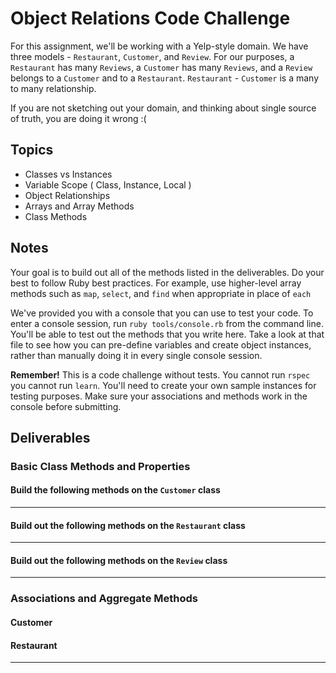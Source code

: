 # Object Relations Code Challenge

For this assignment, we'll be working with a Yelp-style domain. We have three models - `Restaurant`, `Customer`, and `Review`.
For our purposes, a `Restaurant` has many `Reviews`, a `Customer` has many `Reviews`, and a `Review` belongs to a `Customer` and to a `Restaurant`.
`Restaurant` - `Customer` is a many to many relationship.

If you are not sketching out your domain, and thinking about single source of truth,
you are doing it wrong :(

## Topics

- Classes vs Instances
- Variable Scope ( Class, Instance, Local )
- Object Relationships
- Arrays and Array Methods
- Class Methods

## Notes

Your goal is to build out all of the methods listed in the deliverables. Do your best to follow Ruby best practices. For example, use higher-level array methods such as `map`, `select`, and `find` when appropriate in place of `each`

We've provided you with a console that you can use to test your code. To enter a console session, run `ruby tools/console.rb` from the command line. You'll be able to test out the methods that you write here. Take a look at that file to see how you can pre-define variables and create object instances, rather than manually doing it in every single console session.

**Remember!** This is a code challenge without tests. You cannot run `rspec` you cannot run `learn`. You'll need to create your own sample instances for testing purposes. Make sure your associations and methods work in the console before submitting.

## Deliverables

### Basic Class Methods and Properties

#### Build the following methods on the `Customer` class

<!-- - `Customer.all`
  - should return **all** of the customer instances -->
<!-- - `Customer.find_by_name(name)`
  - given a string of a **full name**, returns the **first customer** whose full name matches -->
<!-- - `Customer.find_all_by_first_name(name)`
  - given a string of a first name, returns an **array** containing all customers with that first name -->
<!-- - `Customer.all_names`
  - should return an **array** of all of the customer full names -->

---

#### Build out the following methods on the `Restaurant` class

<!-- - `Restaurant.all`
  - returns an array of all restaurants -->
<!-- - `Restaurant.find_by_name(name)`
  - given a string of restaurant name, returns the first restaurant that matches -->

---

#### Build out the following methods on the `Review` class

<!-- - `Review.all` -->
  <!-- - returns all of the reviews
- `Review#customer`
  - returns the customer object for that given review
  - Once a review is created, I should not be able to change the author
- `Review#restaurant`
  - returns the restaurant object for that given review
  - Once a review is created, I should not be able to change the restaurant
- `Review#rating`
  - returns the star rating for a restaurant. This should be an integer from 1-5
- `Review#content`
  - returns the review content, as a string, for a particular review -->

---

### Associations and Aggregate Methods

#### Customer

<!-- - `Customer#add_review(restaurant, content, rating)`
  - given a **restaurant object**, some review content (as a string), and a star rating (as an integer), creates a new review and associates it with that customer and restaurant. -->
<!-- - `Customer#num_reviews`
  - Returns the total number of reviews that a customer has authored -->
<!-- - `Customer#restaurants`
  - Returns a **unique** array of all restaurants a customer has reviewed -->

#### Restaurant

<!-- - `Restaurant#customers`
  - Returns a **unique** list of all customers who have reviewed a particular restaurant. -->
<!-- - `Restaurant#reviews`
  - returns an array of all reviews for that restaurant -->
<!-- - `Restaurant#average_star_rating`
  - returns the average star rating for a restaurant based on its reviews
- `Restaurant#longest_review`
  - returns the longest review content for a given restaurant -->

---
